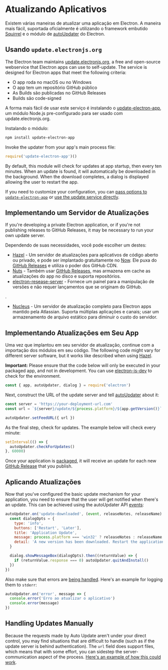 # Atualizando Aplicativos

Existem várias maneiras de atualizar uma aplicação em Electron. A maneira mais fácil, suportada oficialmente é utilizando o framework embutido [Squirrel](https://github.com/Squirrel) e o módulo de [autoUpdater](../api/auto-updater.md) do Electron.

## Usando `update.electronjs.org`

The Electron team maintains [update.electronjs.org](https://github.com/electron/update.electronjs.org), a free and open-source webservice that Electron apps can use to self-update. The service is designed for Electron apps that meet the following criteria:

- O app roda no macOS ou no Windows
- O app tem um repositório GitHub público
- As Builds são publicadas no GitHub Releases
- Builds são code-signed

A forma mais fácil de usar este serviço é instalando o [update-electron-app](https://github.com/electron/update-electron-app), um módulo Node.js pre-configurado para ser usado com update.electronjs.org.

Instalando o módulo:

```sh
npm install update-electron-app
```

Invoke the updater from your app's main process file:

```js
require('update-electron-app')()
```

By default, this module will check for updates at app startup, then every ten minutes. When an update is found, it will automatically be downloaded in the background. When the download completes, a dialog is displayed allowing the user to restart the app.

If you need to customize your configuration, you can [pass options to `update-electron-app`](https://github.com/electron/update-electron-app) or [use the update service directly](https://github.com/electron/update.electronjs.org).

## Implementando um Servidor de Atualizações

If you're developing a private Electron application, or if you're not publishing releases to GitHub Releases, it may be necessary to run your own update server.

Dependendo de suas necessidades, você pode escolher um destes:

- [Hazel](https://github.com/zeit/hazel) - Um servidor de atualizações para aplicativos de código aberto ou privado, e pode ser implantado gratuitamente no [Now](https://zeit.co/now). Ele puxa do [GitHub Releases](https://help.github.com/articles/creating-releases/) e utiliza o poder dos GitHub CDN.
- [Nuts](https://github.com/GitbookIO/nuts) - Também usar [GitHub Releases](https://help.github.com/articles/creating-releases/), mas armazena em cache as atualizações do app no disco e suporta repositórios.
- [electron-resease-server](https://github.com/ArekSredzki/electron-release-server) - Fornece um painel para a manipulação de versões e não requer lançamentos que se originam do GitHub.

.</p></li> 
  
  - [Nucleus](https://github.com/atlassian/nucleus) - Um servidor de atualização completo para Electron apps mantido pela Atlassian. Suporta múltiplas aplicações e canais; usar um armazenamento de arquivo estático para diminuir o custo do servidor.</ul> 



## Implementando Atualizações em Seu App

Uma vez que implantou em seu servidor de atualização, continue com a importação dos módulos em seu código. The following code might vary for different server software, but it works like described when using [Hazel](https://github.com/zeit/hazel).

**Important:** Please ensure that the code below will only be executed in your packaged app, and not in development. You can use [electron-is-dev](https://github.com/sindresorhus/electron-is-dev) to check for the environment.



```javascript
const { app, autoUpdater, dialog } = require('electron')
```


Next, construct the URL of the update server and tell [autoUpdater](../api/auto-updater.md) about it:



```javascript
const server = 'https://your-deployment-url.com'
const url = `${server}/update/${process.platform}/${app.getVersion()}`

autoUpdater.setFeedURL({ url })
```


As the final step, check for updates. The example below will check every minute:



```javascript
setInterval(() => {
  autoUpdater.checkForUpdates()
}, 60000)
```


Once your application is [packaged](../tutorial/application-distribution.md), it will receive an update for each new [GitHub Release](https://help.github.com/articles/creating-releases/) that you publish.



## Aplicando Atualizações

Now that you've configured the basic update mechanism for your application, you need to ensure that the user will get notified when there's an update. This can be achieved using the autoUpdater API [events](../api/auto-updater.md#events):



```javascript
autoUpdater.on('update-downloaded', (event, releaseNotes, releaseName) => {
  const dialogOpts = {
    type: 'info',
    buttons: ['Restart', 'Later'],
    title: 'Application Update',
    message: process.platform === 'win32' ? releaseNotes : releaseName,
    detail: 'A new version has been downloaded. Restart the application to apply the updates.'
  }

  dialog.showMessageBox(dialogOpts).then((returnValue) => {
    if (returnValue.response === 0) autoUpdater.quitAndInstall()
  })
})
```


Also make sure that errors are [being handled](../api/auto-updater.md#event-error). Here's an example for logging them to `stderr`:



```javascript
autoUpdater.on('error', message => {
  console.error('Erro ao atualizar o aplicativo')
  console.error(message)
})
```




## Handling Updates Manually

Because the requests made by Auto Update aren't under your direct control, you may find situations that are difficult to handle (such as if the update server is behind authentication). The `url` field does support files, which means that with some effort, you can sidestep the server-communication aspect of the process. [Here's an example of how this could work](https://github.com/electron/electron/issues/5020#issuecomment-477636990).

